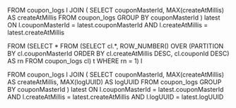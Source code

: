 <!-- From -->
FROM coupon_logs l JOIN ( SELECT couponMasterId, MAX(createAtMillis) AS createAtMillis FROM coupon_logs GROUP BY couponMasterId ) latest ON l.couponMasterId = latest.couponMasterId AND l.createAtMillis = latest.createAtMillis

<!-- Hotfix -->
FROM (SELECT * FROM (SELECT cl.*, ROW_NUMBER() OVER (PARTITION BY cl.couponMasterId ORDER BY cl.createAtMillis DESC, cl.couponId DESC) AS rn FROM coupon_logs cl) t WHERE rn = 1) l

<!-- Patch -->
FROM coupon_logs l JOIN ( SELECT couponMasterId, MAX(createAtMillis) AS createAtMillis, MAX(logUUID) AS logUUID FROM coupon_logs GROUP BY couponMasterId ) latest ON l.couponMasterId = latest.couponMasterId AND l.createAtMillis = latest.createAtMillis AND l.logUUID = latest.logUUID
